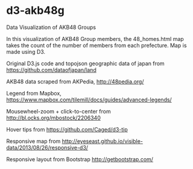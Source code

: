 # d3-akb48g
Data Visualization of AKB48 Groups

In this visualization of AKB48 Group members, the 48_homes.html map takes the count of the number of members from each prefecture.
Map is made using D3.

 
 Original D3.js code and topojson geographic data of japan from https://github.com/dataofjapan/land
 
 AKB48 data scraped from AKPedia, http://48pedia.org/
 
 Legend from Mapbox, https://www.mapbox.com/tilemill/docs/guides/advanced-legends/
 
 Mousewheel-zoom + click-to-center from http://bl.ocks.org/mbostock/2206340
 
 Hover tips from https://github.com/Caged/d3-tip
 
 Responsive map from http://eyeseast.github.io/visible-data/2013/08/26/responsive-d3/
 
 Responsive layout from Bootstrap http://getbootstrap.com/
 
